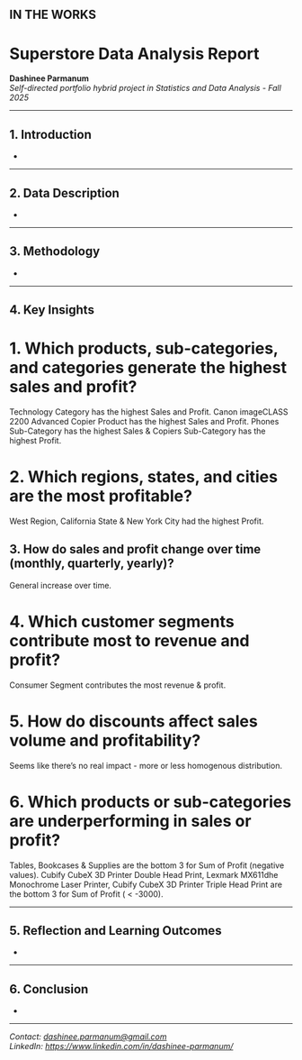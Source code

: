 ## IN THE WORKS

# Superstore Data Analysis Report

**Dashinee Parmanum**  
*Self-directed portfolio hybrid project in Statistics and Data Analysis - Fall 2025*

---
## 1. Introduction
-

---
## 2. Data Description
- 

---
## 3. Methodology
- 

---
## 4. Key Insights
# 1. Which products, sub-categories, and categories generate the highest sales and profit? 
  Technology Category has the highest Sales and Profit.
  Canon imageCLASS 2200 Advanced Copier Product has the highest Sales and Profit.
  Phones Sub-Category has the highest Sales & Copiers Sub-Category has the highest Profit.

# 2. Which regions, states, and cities are the most profitable?  
  West Region, California State & New York City had the highest Profit.

## 3. How do sales and profit change over time (monthly, quarterly, yearly)?  
  General increase over time.

# 4. Which customer segments contribute most to revenue and profit?
  Consumer Segment contributes the most revenue & profit.

# 5. How do discounts affect sales volume and profitability?
  Seems like there’s no real impact - more or less homogenous distribution.

# 6. Which products or sub-categories are underperforming in sales or profit?
  Tables, Bookcases & Supplies are the bottom 3 for Sum of Profit (negative values).
  Cubify CubeX 3D Printer Double Head Print, Lexmark MX611dhe Monochrome Laser Printer, Cubify CubeX 3D Printer Triple Head Print are the bottom 3 for Sum of Profit ( < -3000).

---
## 5. Reflection and Learning Outcomes
- 

---
## 6. Conclusion
- 

---
*Contact: dashinee.parmanum@gmail.com*  
*LinkedIn: https://www.linkedin.com/in/dashinee-parmanum/*  
